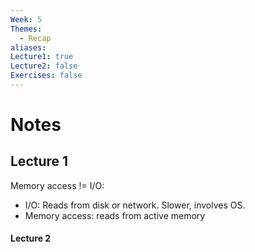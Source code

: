 ```yaml
---
Week: 5
Themes:
  - Recap
aliases: 
Lecture1: true
Lecture2: false
Exercises: false
---
```


# Notes

## Lecture 1

Memory access != I/O:
- I/O: Reads from disk or network. Slower, involves OS.
- Memory access: reads from active memory


#### Lecture 2


